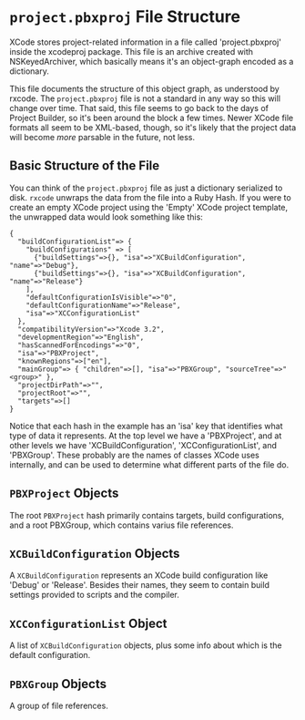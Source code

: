 # `project.pbxproj` File Structure

XCode stores project-related information in a file called 'project.pbxproj' inside the xcodeproj package. This file is an archive created with NSKeyedArchiver, which basically means it's an object-graph encoded as a dictionary.

This file documents the structure of this object graph, as understood by rxcode. The `project.pbxproj` file is not a standard in any way so this will change over time. That said, this file seems to go back to the days of Project Builder, so it's been around the block a few times. Newer XCode file formats all seem to be XML-based, though, so it's likely that the project data will become *more* parsable in the future, not less.

## Basic Structure of the File

You can think of the `project.pbxproj` file as just a dictionary serialized to disk. `rxcode` unwraps the data from the file into a Ruby Hash. If you were to create an empty XCode project using the 'Empty' XCode project template, the unwrapped data would look something like this:

    {
      "buildConfigurationList"=> {
        "buildConfigurations" => [
          {"buildSettings"=>{}, "isa"=>"XCBuildConfiguration", "name"=>"Debug"},
          {"buildSettings"=>{}, "isa"=>"XCBuildConfiguration", "name"=>"Release"}
        ],
        "defaultConfigurationIsVisible"=>"0",
        "defaultConfigurationName"=>"Release",
        "isa"=>"XCConfigurationList"
      },
      "compatibilityVersion"=>"Xcode 3.2",
      "developmentRegion"=>"English",
      "hasScannedForEncodings"=>"0",
      "isa"=>"PBXProject",
      "knownRegions"=>["en"],
      "mainGroup"=> { "children"=>[], "isa"=>"PBXGroup", "sourceTree"=>"<group>" },
      "projectDirPath"=>"",
      "projectRoot"=>"",
      "targets"=>[]
    }

Notice that each hash in the example has an 'isa' key that identifies what type of data it represents. At the top level we have a 'PBXProject', and at other levels we have 'XCBuildConfiguration', 'XCConfigurationList', and 'PBXGroup'. These probably are the names of classes XCode uses internally, and can be used to determine what different parts of the file do.

## `PBXProject` Objects

The root `PBXProject` hash primarily contains targets, build configurations, and a root PBXGroup, which contains varius file references.

## `XCBuildConfiguration` Objects

A `XCBuildConfiguration` represents an XCode build configuration like 'Debug' or 'Release'. Besides their names, they seem to contain build settings provided to scripts and the compiler.

## `XCConfigurationList` Object

A list of `XCBuildConfiguration` objects, plus some info about which is the default configuration.

## `PBXGroup` Objects

A group of file references.